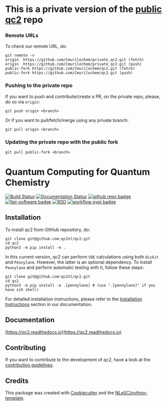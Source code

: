 # This is a private version of the [public qc2](https://github.com/qc2nl/qc2.git) repo

### Remote URLs
To check our remote URL, do:
```console
git remote -v                                                    
origin	https://github.com/Cmurilochem/private_qc2.git (fetch)
origin	https://github.com/Cmurilochem/private_qc2.git (push)
public-fork	https://github.com/Cmurilochem/qc2.git (fetch)
public-fork	https://github.com/Cmurilochem/qc2.git (push)
```

### Pushing to the private repo
If you want to push and contribute/create a PR, on the private repo, please, do so via `origin`:
```console
git push origin <branch>
```
Or if you want to pull/fetch/merge using any private branch:
```console
git pull origin <branch>
```

### Updating the private repo with the public fork
```console
git pull public-fork <branch>
```

# Quantum Computing for Quantum Chemistry
<!-- (Customize these badges with your own links, and check https://shields.io/ or https://badgen.net/ to see which other badges are available.) -->
[![Build Status](https://github.com/qc2nl/qc2/actions/workflows/build.yml/badge.svg)](https://github.com/qc2nl/qc2/actions)
[![Documentation Status](https://readthedocs.org/projects/qc2/badge/?version=latest)](https://qc2.readthedocs.io/en/latest/?badge=latest)
[![github repo badge](https://img.shields.io/badge/github-repo-000.svg?logo=github&labelColor=gray&color=blue)](git@github.com:qc2nl/qc2)
[![fair-software badge](https://img.shields.io/badge/fair--software.eu-%E2%97%8F%20%20%E2%97%8F%20%20%E2%97%8F%20%20%E2%97%8F%20%20%E2%97%8B-yellow)](https://fair-software.eu)
[![RSD](https://img.shields.io/badge/rsd-qc2-00a3e3.svg)](https://www.research-software.nl/software/qc2)
[![workflow pypi badge](https://img.shields.io/pypi/v/qc2.svg?colorB=blue)](https://pypi.python.org/project/qc2/)



<!-- | fair-software.eu recommendations | |
| :-- | :--  |
| (1/5) code repository              | [![github repo badge](https://img.shields.io/badge/github-repo-000.svg?logo=github&labelColor=gray&color=blue)](git@github.com:qc2nl/qc2) |
| (2/5) license                      | [![github license badge](https://img.shields.io/github/license/qc2nl/qc2)](git@github.com:qc2nl/qc2) |
| (3/5) community registry           | [![RSD](https://img.shields.io/badge/rsd-qc2-00a3e3.svg)](https://www.research-software.nl/software/qc2) [![workflow pypi badge](https://img.shields.io/pypi/v/qc2.svg?colorB=blue)](https://pypi.python.org/project/qc2/) |
| (4/5) citation                     | [![DOI](https://zenodo.org/badge/DOI/<replace-with-created-DOI>.svg)](https://doi.org/<replace-with-created-DOI>) |
| (5/5) checklist                    | [![workflow cii badge](https://bestpractices.coreinfrastructure.org/projects/<replace-with-created-project-identifier>/badge)](https://bestpractices.coreinfrastructure.org/projects/<replace-with-created-project-identifier>) |
| howfairis                          | [![fair-software badge](https://img.shields.io/badge/fair--software.eu-%E2%97%8F%20%20%E2%97%8F%20%20%E2%97%8F%20%20%E2%97%8F%20%20%E2%97%8B-yellow)](https://fair-software.eu) |
| **Other best practices**           | &nbsp; |
| Static analysis                    | [![workflow scq badge](https://sonarcloud.io/api/project_badges/measure?project=qc2nl_qc2&metric=alert_status)](https://sonarcloud.io/dashboard?id=qc2nl_qc2) |
| Coverage                           | [![workflow scc badge](https://sonarcloud.io/api/project_badges/measure?project=qc2nl_qc2&metric=coverage)](https://sonarcloud.io/dashboard?id=qc2nl_qc2) |
| Documentation                      | [![Documentation Status](https://readthedocs.org/projects/qc2/badge/?version=latest)](https://qc2.readthedocs.io/en/latest/?badge=latest) |
| **GitHub Actions**                 | &nbsp; |
| Build                              | [![build](git@github.com:qc2nl/qc2/actions/workflows/build.yml/badge.svg)](git@github.com:qc2nl/qc2/actions/workflows/build.yml) |
| Citation data consistency               | [![cffconvert](git@github.com:qc2nl/qc2/actions/workflows/cffconvert.yml/badge.svg)](git@github.com:qc2nl/qc2/actions/workflows/cffconvert.yml) |
| SonarCloud                         | [![sonarcloud](git@github.com:qc2nl/qc2/actions/workflows/sonarcloud.yml/badge.svg)](git@github.com:qc2nl/qc2/actions/workflows/sonarcloud.yml) |
| MarkDown link checker              | [![markdown-link-check](git@github.com:qc2nl/qc2/actions/workflows/markdown-link-check.yml/badge.svg)](git@github.com:qc2nl/qc2/actions/workflows/markdown-link-check.yml) | -->


## Installation

To install qc2 from GitHub repository, do:

```console
git clone git@github.com:qc2nl/qc2.git
cd qc2
python3 -m pip install -e .
```

In this current version, qc2 can perform `VQE` calculations using both `Qiskit` and `Pennylane`. However, the latter is an optional dependency. To install `Pennylane` and perform automatic testing with it, follow these steps:
```console
git clone git@github.com:qc2nl/qc2.git
cd qc2
python3 -m pip install -e .[pennylane] # (use ".[pennylane]" if you have zsh shell)
```

For detailed installation instructions, please refer to the [Installation Instructions](https://qc2.readthedocs.io/en/latest/get-started/installation.html) section in our documentation.

## Documentation

[https://qc2.readthedocs.io](https://qc2.readthedocs.io)

## Contributing

If you want to contribute to the development of qc2,
have a look at the [contribution guidelines](CONTRIBUTING.md).

## Credits

This package was created with [Cookiecutter](https://github.com/audreyr/cookiecutter) and the [NLeSC/python-template](https://github.com/NLeSC/python-template).
